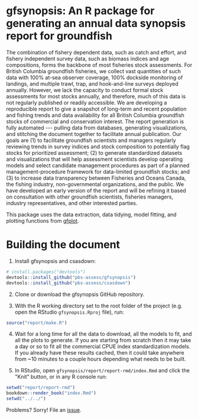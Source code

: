 # gfsynopsis: An R package for generating an annual data synopsis report for groundfish

The combination of fishery dependent data, such as catch and effort, and fishery independent survey data, such as biomass indices and age compositions, forms the backbone of most fisheries stock assessments. For British Columbia groundfish fisheries, we collect vast quantities of such data with 100% at-sea observer coverage, 100% dockside monitoring of landings, and multiple trawl, trap, and hook-and-line surveys deployed annually. However, we lack the capacity to conduct formal stock assessments for most stocks annually, and therefore, much of this data is not regularly published or readily accessible. We are developing a reproducible report to give a snapshot of long-term and recent population and fishing trends and data availability for all British Columbia groundfish stocks of commercial and conservation interest. The report generation is fully automated --- pulling data from databases, generating visualizations, and stitching the document together to facilitate annual publication. Our goals are (1) to facilitate groundfish scientists and managers regularly reviewing trends in survey indices and stock composition to potentially flag stocks for prioritized assessment; (2) to generate standardized datasets and visualizations that will help assessment scientists develop operating models and select candidate management procedures as part of a planned management-procedure framework for data-limited groundfish stocks; and (3) to increase data transparency between Fisheries and Oceans Canada, the fishing industry, non-governmental organizations, and the public. We have developed an early version of the report and will be refining it based on consultation with other groundfish scientists, fisheries managers, industry representatives, and other interested parties.

This package uses the data extraction, data tidying, model fitting, and plotting functions from [gfplot](https://github.com/pbs-assess/gfplot).

# Building the document

1. Install gfsynopsis and csasdown:

```r
# install.packages("devtools")
devtools::install_github("pbs-assess/gfsynopsis")
devtools::install_github("pbs-assess/csasdown")
```

2. Clone or download the gfsynopsis GitHub repository.

3. With the R working directory set to the root folder of the project (e.g. open the RStudio `gfsynopsis.Rproj` file), run:

```r
source("report/make.R")
```

4. Wait for a long time for all the data to download, all the models to fit, and all the plots to generate. If you are starting from scratch then it may take a day or so to fit all the commercial CPUE index standardization models. If you already have these results cached, then it could take anywhere from ~10 minutes to a couple hours depending what needs to be built.

5. In RStudio, open `gfsynopsis/report/report-rmd/index.Rmd` and click the "Knit" button, or in any R console run:

```r
setwd("report/report-rmd")
bookdown::render_book("index.Rmd")
setwd("../../")
```

Problems? Sorry! File an [issue](https://github.com/pbs-assess/gfsynopsis/issues).

